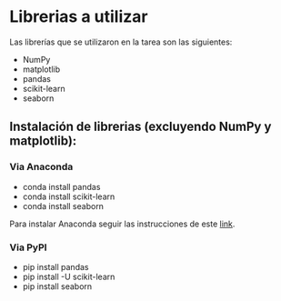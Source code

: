 # Librerias a utilizar

Las librerías que se utilizaron en la tarea son las siguientes:

* NumPy
* matplotlib
* pandas
* scikit-learn
* seaborn

## Instalación de librerias (excluyendo NumPy y matplotlib):

### Via Anaconda

* conda install pandas
* conda install scikit-learn
* conda install seaborn

Para instalar Anaconda seguir las instrucciones de este [link](https://docs.continuum.io/anaconda/install/).

### Via PyPI

* pip install pandas
* pip install -U scikit-learn
* pip install seaborn
